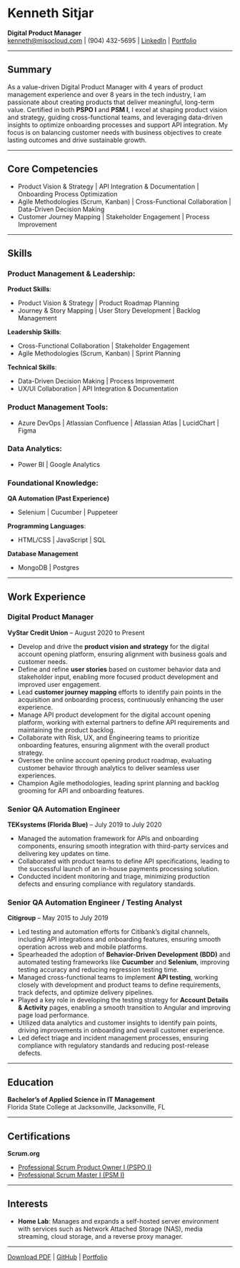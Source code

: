 # Kenneth Sitjar

**Digital Product Manager**  
[kenneth@misocloud.com](mailto:kenneth@misocloud.com) | (904) 432-5695 | [LinkedIn](https://www.linkedin.com/in/ksitjar) | [Portfolio](https://misocloud.com)

---

## Summary
As a value-driven Digital Product Manager with 4 years of product management experience and over 8 years in the tech industry, I am passionate about creating products that deliver meaningful, long-term value. Certified in both **PSPO I** and **PSM I**, I excel at shaping product vision and strategy, guiding cross-functional teams, and leveraging data-driven insights to optimize onboarding processes and support API integration. My focus is on balancing customer needs with business objectives to create lasting outcomes and drive sustainable growth.

---

## Core Competencies

- Product Vision & Strategy | API Integration & Documentation | Onboarding Process Optimization
- Agile Methodologies (Scrum, Kanban) | Cross-Functional Collaboration | Data-Driven Decision Making
- Customer Journey Mapping | Stakeholder Engagement | Process Improvement

---

## Skills

### Product Management & Leadership:

**Product Skills**:
- Product Vision & Strategy | Product Roadmap Planning
- Journey & Story Mapping | User Story Development | Backlog Management

**Leadership Skills**:
- Cross-Functional Collaboration | Stakeholder Engagement
- Agile Methodologies (Scrum, Kanban) | Sprint Planning

**Technical Skills**:
- Data-Driven Decision Making | Process Improvement
- UX/UI Collaboration | API Integration & Documentation

### Product Management Tools:
- Azure DevOps | Atlassian Confluence | Atlassian Atlas | LucidChart | Figma

### Data Analytics:
- Power BI | Google Analytics

### Foundational Knowledge:
**QA Automation (Past Experience)**
- Selenium | Cucumber | Puppeteer 

**Programming Languages**:
- HTML/CSS | JavaScript | SQL

**Database Management**
- MongoDB | Postgres

---

## Work Experience

### Digital Product Manager  
**VyStar Credit Union** – August 2020 to Present  
- Develop and drive the **product vision and strategy** for the digital account opening platform, ensuring alignment with business goals and customer needs.
- Define and refine **user stories** based on customer behavior data and stakeholder input, enabling more focused product development and improved user engagement.
- Lead **customer journey mapping** efforts to identify pain points in the acquisition and onboarding process, continuously enhancing the user experience.
- Manage API product development for the digital account opening platform, working with external partners to define API requirements and maintaining the product backlog.
- Collaborate with Risk, UX, and Engineering teams to prioritize onboarding features, ensuring alignment with the overall product strategy.
- Oversee the online account opening product roadmap, evaluating customer behavior through analytics to deliver seamless user experiences.
- Champion Agile methodologies, leading sprint planning and backlog grooming for API and onboarding features.

### Senior QA Automation Engineer  
**TEKsystems (Florida Blue)** – July 2019 to July 2020  
- Managed the automation framework for APIs and onboarding components, ensuring smooth integration with third-party services and delivering key updates on time.
- Collaborated with product teams to define API specifications, leading to the successful launch of an in-house payments processing solution.
- Conducted incident monitoring and triage, minimizing production defects and ensuring compliance with regulatory standards.

### Senior QA Automation Engineer / Testing Analyst  
**Citigroup** – May 2015 to July 2019  
- Led testing and automation efforts for Citibank’s digital channels, including API integrations and onboarding features, ensuring smooth operation across web and mobile platforms.
- Spearheaded the adoption of **Behavior-Driven Development (BDD)** and automated testing frameworks like **Cucumber** and **Selenium**, improving testing accuracy and reducing regression testing time.
- Managed cross-functional teams to implement **API testing**, working closely with development and product teams to define requirements, track defects, and optimize delivery pipelines.
- Played a key role in developing the testing strategy for **Account Details & Activity** pages, enabling a smooth transition to Angular and improving page load performance.
- Utilized data analytics and customer insights to identify pain points, driving improvements in onboarding and overall customer experience.
- Led defect triage and incident management processes, ensuring compliance with regulatory standards and reducing post-release defects.

---

## Education

**Bachelor’s of Applied Science in IT Management**  
Florida State College at Jacksonville, Jacksonville, FL

---

## Certifications
**Scrum.org**
- [Professional Scrum Product Owner I (PSPO I)](https://www.credly.com/badges/61d6549d-1ac8-434a-87fb-f6b952b47c24)
- [Professional Scrum Master I (PSM I)](https://www.credly.com/badges/adedbe0c-b915-47c7-9daa-894897d79cb7)

---

## Interests

- **Home Lab**: Manages and expands a self-hosted server environment with services such as Network Attached Storage (NAS), media streaming, cloud storage, and a reverse proxy manager.

---

[Download PDF](ksitjar_resume.pdf) | [GitHub](https://github.com/ksitjar) | [Portfolio](https://misocloud.com)
